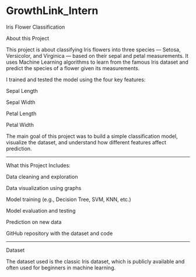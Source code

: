 # GrowthLink_Intern



Iris Flower Classification

About this Project

This project is about classifying Iris flowers into three species — Setosa, Versicolor, and Virginica — based on their sepal and petal measurements.
It uses Machine Learning algorithms to learn from the famous Iris dataset and predict the species of a flower given its measurements.

I trained and tested the model using the four key features:

Sepal Length

Sepal Width

Petal Length

Petal Width


The main goal of this project was to build a simple classification model, visualize the dataset, and understand how different features affect prediction.


---

What this Project Includes:

Data cleaning and exploration

Data visualization using graphs

Model training (e.g., Decision Tree, SVM, KNN, etc.)

Model evaluation and testing

Prediction on new data

GitHub repository with the dataset and code



---

Dataset

The dataset used is the classic Iris dataset, which is publicly available and often used for beginners in machine learning.

